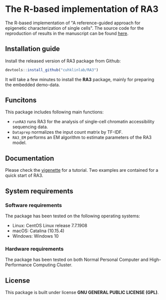 # The R-based implementation of RA3
The R-based implementation of "A reference-guided approach for epigenetic characterization of single cells". 
The source code for the reproduction of results in the manuscript can be found [here](https://github.com/cuhklinlab/RA3_source).

## Installation guide
Install the released version of RA3 package from Github:
```javascript
devtools::install_github("cuhklinlab/RA3")
```

It will take a few minutes to install the **RA3** package, mainly for preparing the embedded demo-data. 

## Funcitons
This package includes following main functions:
- `runRA3` runs RA3 for the analysis of single-cell chromatin accessibility sequencing data. 
- `Dataprep` normalizes the input count matrix by TF-IDF.
- `RA3_EM` performs an EM algorithm to estimate parameters of the RA3 model.

## Documentation
Please check the [vigenette](https://github.com/cuhklinlab/RA3/wiki) for a tutorial. Two examples are contained for a quick start of RA3.

## System requirements
### Software requirements
The package has been tested on the following operating systems: 
- Linux: CentOS Linux release 7.7.1908
- macOS: Catalina (10.15.4)
- Windows: Windows 10

### Hardware requirements
The package has been tested on both Normal Personal Computer and High-Performance Computing Cluster.

## License
This package is built under license **GNU GENERAL PUBLIC LICENSE (GPL)**.
